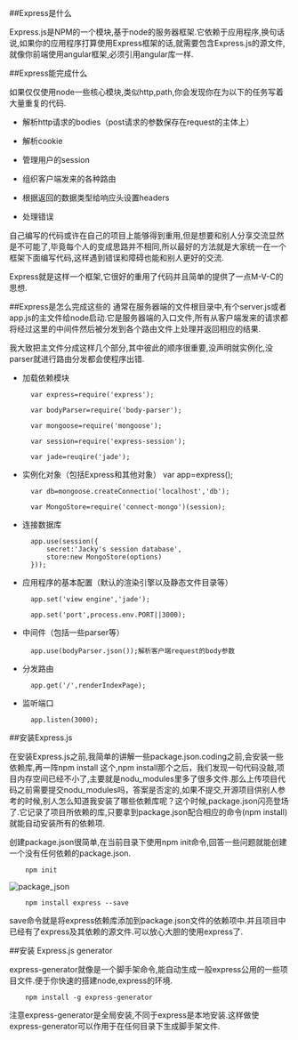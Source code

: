 ##Express是什么

Express.js是NPM的一个模块,基于node的服务器框架.它依赖于应用程序,换句话说,如果你的应用程序打算使用Express框架的话,就需要包含Express.js的源文件,就像你前端使用angular框架,必须引用angular库一样.

##Express能完成什么

如果仅仅使用node一些核心模块,类似http,path,你会发现你在为以下的任务写着大量重复的代码.

* 解析http请求的bodies（post请求的参数保存在request的主体上）

* 解析cookie

* 管理用户的session

* 组织客户端发来的各种路由

* 根据返回的数据类型给响应头设置headers

* 处理错误

自己编写的代码或许在自己的项目上能够得到重用,但是想要和别人分享交流显然是不可能了,毕竟每个人的变成思路并不相同,所以最好的方法就是大家统一在一个框架下面编写代码,这样遇到错误和障碍也能和别人更好的交流.

Express就是这样一个框架,它很好的重用了代码并且简单的提供了一点M-V-C的思想.

##Express是怎么完成这些的
通常在服务器端的文件根目录中,有个server.js或者app.js的主文件给node启动.它是服务器端的入口文件,所有从客户端发来的请求都将经过这里的中间件然后被分发到各个路由文件上处理并返回相应的结果.

我大致把主文件分成这样几个部分,其中彼此的顺序很重要,没声明就实例化,没parser就进行路由分发都会使程序出错.

* 加载依赖模块 
		

	 	var express=require('express');

	 	var bodyParser=require('body-parser');

	 	var mongoose=require('mongoose');

	 	var session=require('express-session');

	 	var jade=reuqire('jade');

		
* 实例化对象（包括Express和其他对象）
		var app=express();

		var db=mongoose.createConnectio('localhost','db');

		var MongoStore=require('connect-mongo')(session);

* 连接数据库

		app.use(session({
			secret:'Jacky's session database',
			store:new MongoStore(options)
		}));

* 应用程序的基本配置（默认的渲染引擎以及静态文件目录等）

		app.set('view engine','jade');

		app.set('port',process.env.PORT||3000);

* 中间件（包括一些parser等）

		app.use(bodyParser.json());解析客户端request的body参数

* 分发路由

		app.get('/',renderIndexPage);

* 监听端口

		app.listen(3000);

##安装Express.js

在安装Express.js之前,我简单的讲解一些package.json.coding之前,会安装一些依赖库,再一阵npm install 这个,npm install那个之后，我们发现一句代码没敲,项目内存空间已经不小了,主要就是nodu_modules里多了很多文件.那么上传项目代码之前需要提交nodu_modules吗，答案是否定的,如果不提交,开源项目供别人参考的时候,别人怎么知道我安装了哪些依赖库呢？这个时候,package.json闪亮登场了.它记录了项目所依赖的库,只要拿到package.json配合相应的命令(npm install)就能自动安装所有的依赖项.

创建package.json很简单,在当前目录下使用npm init命令,回答一些问题就能创建一个没有任何依赖的package.json.

		npm init  

![package_json](http://e.hiphotos.baidu.com/image/pic/item/9345d688d43f879420b13879d51b0ef41bd53a1e.jpg)

		npm install express --save

save命令就是将express依赖库添加到package.json文件的依赖项中.并且项目中已经有了express及其依赖的源文件.可以放心大胆的使用express了.

##安装 Express.js generator

express-generator就像是一个脚手架命令,能自动生成一般express公用的一些项目文件.便于你快速的搭建node,express的环境.

		npm install -g express-generator  
注意express-generator是全局安装,不同于express是本地安装.这样做使express-generator可以作用于在任何目录下生成脚手架文件.




































































 